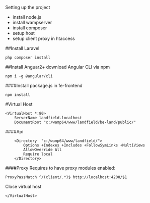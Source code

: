 Setting up the project

- install node.js
- install wampserver
- install composer
- setup host
- setup client proxy in htaccess

##Install Laravel
```
php composer install
```

##Install Anguar2+
download Angular CLI via npm 
```angular2html
npm i -g @angular/cli
```

####Install package.js in fe-frontend
```
npm install 
``` 

#Virtual Host
```
<VirtualHost *:80>
	ServerName landfield.localhost
	DocumentRoot "c:/wamp64/www/landfield/be-land/public/"
```
  ####Api
```
    <Directory  "c:/wamp64/www/landfield/">
        Options +Indexes +Includes +FollowSymLinks +MultiViews
        AllowOverride All
        Require local
    </Directory>
```
	

  
  ####Proxy
  Requires to have proxy modules enabled:
  
  ```
  ProxyPassMatch ^/(client/.*)$ http://localhost:4200/$1
  ```
Close virtual host
```
</VirtualHost>
```
